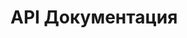 # API Документация

<script src="https://unpkg.com/swagger-ui-dist@4/swagger-ui-bundle.js"></script>
<link rel="stylesheet" href="https://unpkg.com/swagger-ui-dist@4/swagger-ui.css" />

<div id="swagger-ui"></div>

<script>
  window.onload = function() {
    fetch('/api/openapi.json')  // ← путь к твоему JSON-файлу
      .then(response => {
        if (!response.ok) throw new Error('Файл не найден');
        return response.json();
      })
      .then(spec => {
        window.ui = SwaggerUIBundle({
          spec: spec,
          dom_id: '#swagger-ui',
          presets: [
            SwaggerUIBundle.presets.apis,
            SwaggerUIBundle.presets.syntaxHighlighting
          ],
          layout: "BaseLayout",
          deepLinking: true,
          showExtensions: true,
          showCommonExtensions: true
        });
      })
      .catch(err => {
        console.error("Ошибка:", err);
        document.getElementById('swagger-ui').innerHTML = 
          `<p style="color: red;">Не удалось загрузить API-документацию. Проверьте путь к <code>openapi.json</code>.</p>`;
      });
  };
</script>
